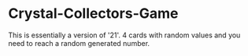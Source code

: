 # Crystal-Collectors-Game
This is essentially a version of '21'. 4 cards with random values and you need to reach a random generated number.
